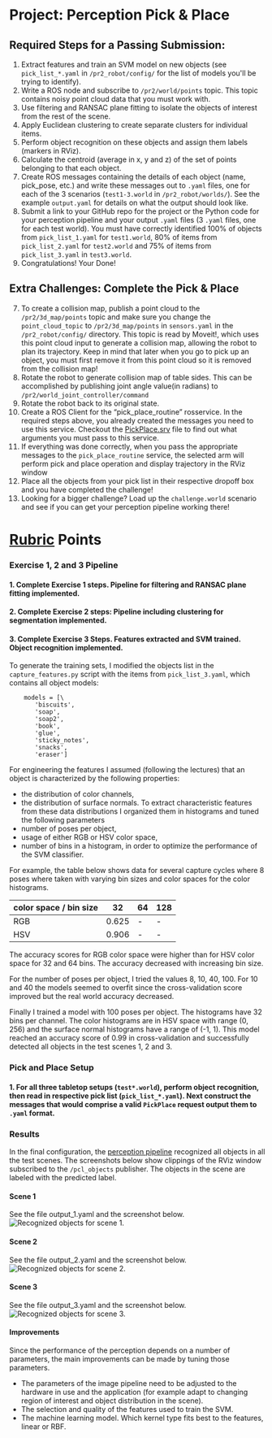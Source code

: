 # Project: Perception Pick & Place

[//]: # (Image References)

[screenshot_world_1]: ./world_1_object_recognition.PNG
[screenshot_world_2]: ./world_2_object_recognition.PNG
[screenshot_world_3]: ./world_3_object_recognition.PNG

## Required Steps for a Passing Submission:
1. Extract features and train an SVM model on new objects (see `pick_list_*.yaml` in `/pr2_robot/config/` for the list of models you'll be trying to identify). 
2. Write a ROS node and subscribe to `/pr2/world/points` topic. This topic contains noisy point cloud data that you must work with.
3. Use filtering and RANSAC plane fitting to isolate the objects of interest from the rest of the scene.
4. Apply Euclidean clustering to create separate clusters for individual items.
5. Perform object recognition on these objects and assign them labels (markers in RViz).
6. Calculate the centroid (average in x, y and z) of the set of points belonging to that each object.
7. Create ROS messages containing the details of each object (name, pick_pose, etc.) and write these messages out to `.yaml` files, one for each of the 3 scenarios (`test1-3.world` in `/pr2_robot/worlds/`).  See the example `output.yaml` for details on what the output should look like.  
8. Submit a link to your GitHub repo for the project or the Python code for your perception pipeline and your output `.yaml` files (3 `.yaml` files, one for each test world).  You must have correctly identified 100% of objects from `pick_list_1.yaml` for `test1.world`, 80% of items from `pick_list_2.yaml` for `test2.world` and 75% of items from `pick_list_3.yaml` in `test3.world`.
9. Congratulations!  Your Done!

## Extra Challenges: Complete the Pick & Place
7. To create a collision map, publish a point cloud to the `/pr2/3d_map/points` topic and make sure you change the `point_cloud_topic` to `/pr2/3d_map/points` in `sensors.yaml` in the `/pr2_robot/config/` directory. This topic is read by Moveit!, which uses this point cloud input to generate a collision map, allowing the robot to plan its trajectory.  Keep in mind that later when you go to pick up an object, you must first remove it from this point cloud so it is removed from the collision map!
8. Rotate the robot to generate collision map of table sides. This can be accomplished by publishing joint angle value(in radians) to `/pr2/world_joint_controller/command`
9. Rotate the robot back to its original state.
10. Create a ROS Client for the “pick_place_routine” rosservice.  In the required steps above, you already created the messages you need to use this service. Checkout the [PickPlace.srv](https://github.com/udacity/RoboND-Perception-Project/tree/master/pr2_robot/srv) file to find out what arguments you must pass to this service.
11. If everything was done correctly, when you pass the appropriate messages to the `pick_place_routine` service, the selected arm will perform pick and place operation and display trajectory in the RViz window
12. Place all the objects from your pick list in their respective dropoff box and you have completed the challenge!
13. Looking for a bigger challenge?  Load up the `challenge.world` scenario and see if you can get your perception pipeline working there!

# [Rubric](https://review.udacity.com/#!/rubrics/1067/view) Points

### Exercise 1, 2 and 3 Pipeline
#### 1. Complete Exercise 1 steps. Pipeline for filtering and RANSAC plane fitting implemented.

#### 2. Complete Exercise 2 steps: Pipeline including clustering for segmentation implemented.  

#### 3. Complete Exercise 3 Steps. Features extracted and SVM trained. Object recognition implemented.
To generate the training sets, I modified the objects list in the ``capture_features.py`` script with the items from ``pick_list_3.yaml``, which contains all object models:
```
    models = [\
       'biscuits',
       'soap',
       'soap2',
       'book',
       'glue',
       'sticky_notes',
       'snacks',
       'eraser']
```

For engineering the features I assumed (following the lectures) that an object is characterized by the following properties:
- the distribution of color channels,
- the distribution of surface normals.
To extract characteristic features from these data distributions I organized them in histograms and tuned the following parameters
- number of poses per object,
- usage of either RGB or HSV color space,
- number of bins in a histogram,
in order to optimize the performance of the SVM classifier.

For example, the table below shows data for several capture cycles where 8 poses where taken with varying bin sizes and color spaces for the color histograms.
 
color space / bin size | 32    | 64   | 128
---                    | ---   | ---  | ---
RGB                    | 0.625 | -    | -
HSV                    | 0.906 | -    | -

The accuracy scores for RGB color space were higher than for HSV color space for 32 and 64 bins. The accuracy decreased with increasing bin size.

For the number of poses per object, I tried the values 8, 10, 40, 100. For 10 and 40 the models seemed to overfit since the cross-validation score improved but the real world accuracy decreased.

Finally I trained a model with 100 poses per object. The histograms have 32 bins per channel. The color histograms are in  HSV space with range (0, 256) and the surface normal histograms have a range of (-1, 1). This model reached an accuracy score of 0.99 in cross-validation and successfully detected all objects in the test scenes 1, 2 and 3.

### Pick and Place Setup

#### 1. For all three tabletop setups (`test*.world`), perform object recognition, then read in respective pick list (`pick_list_*.yaml`). Next construct the messages that would comprise a valid `PickPlace` request output them to `.yaml` format.

### Results
In the final configuration, the [perception pipeline](https://github.com/S2H-Mobile/RoboND-Perception-Project/blob/master/scripts/object_recognition.py) recognized all objects in all the test scenes. The screenshots below show clippings of the RViz window subscribed to the ``/pcl_objects`` publisher. The objects in the scene are labeled with the predicted label.

#### Scene 1
See the file output_1.yaml and the screenshot below.
![Recognized objects for scene 1.][screenshot_world_1]

#### Scene 2
See the file output_2.yaml and the screenshot below.
![Recognized objects for scene 2.][screenshot_world_2]

#### Scene 3
See the file output_3.yaml and the screenshot below.
![Recognized objects for scene 3.][screenshot_world_3]

#### Improvements
Since the performance of the perception depends on a number of parameters, the main improvements can be made by tuning those parameters.

- The parameters of the image pipeline need to be adjusted to the hardware in use and the application (for example adapt to changing region of interest and object distribution in the scene).
- The selection and quality of the features used to train the SVM.
- The machine learning model. Which kernel type fits best to the features, linear or RBF. 


